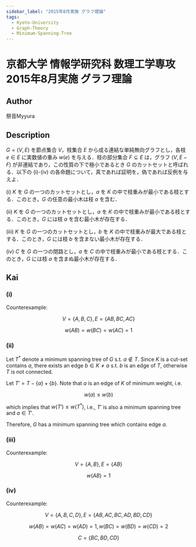 ```yaml
---
sidebar_label: "2015年8月実施 グラフ理論"
tags:
  - Kyoto-University
  - Graph-Theory
  - Minimum-Spanning-Tree
---
```

# 京都大学 情報学研究科 数理工学専攻 2015年8月実施 グラフ理論

## **Author**
祭音Myyura

## **Description**
$G = (V, E)$ を節点集合 $V$，枝集合 $E$ から成る連結な単純無向グラフとし，各枝 $e \in E$ に実数値の重み $w(e)$ を与える．枝の部分集合 $F \subseteq E$ は，グラフ $(V, E - F)$ が非連結であり，この性質の下で極小であるとき $G$ のカットセットと呼ばれる．以下の (i)-(iv) の各命題について，真であれば証明を，偽であれば反例を与えよ．

(i) $K$ を $G$ の一つのカットセットとし，$a$ を $K$ の中で枝重みが最小である枝とする．このとき，$G$ の任意の最小木は枝 $a$ を含む．

(ii) $K$ を $G$ の一つのカットセットとし，$a$ を $K$ の中で枝重みが最小である枝とする．このとき，$G$ には枝 $a$ を含む最小木が存在する．

(iii) $K$ を $G$ の一つのカットセットとし，$b$ を $K$ の中で枝重みが最大である枝とする．このとき，$G$ には枝 $b$ を含まない最小木が存在する．

(iv) $C$ を $G$ の一つの閉路とし，$a$ を $C$ の中で枝重みが最小である枝とする．このとき，$G$ には枝 $a$ を含まぬ最小木が存在する．

## **Kai**
### (i)
Counterexample:

$$
V = \{A, B, C\}, E = \{AB, BC, AC\}
$$

$$
w(AB) = w(BC) = w(AC) = 1
$$

### (ii)
Let $T^*$ denote a minimum spanning tree of $G$ s.t. $a \notin T$. Since $K$ is a cut-set contains $a$, there exists an edge $b \in K \neq a$ s.t. $b$ is an edge of $T$, otherwise $T$ is not connected.

Let $T' = T - \{a\} + \{b\}$. Note that $a$ is an edge of $K$ of minimum weight, i.e.

$$
w(a) \leq w(b)
$$

which implies that $w(T') \leq w(T^*)$, i.e., $T'$ is also a minimum spanning tree and $a \in T'$.

Therefore, $G$ has a minimum spanning tree which contains edge $a$.

### (iii)
Counterexample:

$$
V = \{A, B\}, E = \{AB\}
$$

$$
w(AB) = 1
$$

### (iv)
Counterexample:

$$
V = \{A, B, C, D\}, E = \{AB, AC, BC, AD, BD, CD\}
$$

$$
w(AB) = w(AC) = w(AD) = 1, w(BC) = w(BD) = w(CD) = 2
$$

$$
C = \{BC, BD, CD\}
$$
